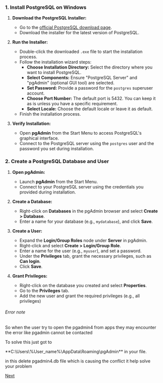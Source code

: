 ### **1. Install PostgreSQL on Windows**

1. **Download the PostgreSQL Installer:**
    
    - Go to the [official PostgreSQL download page](https://www.postgresql.org/download/windows/).
    - Download the installer for the latest version of PostgreSQL.
2. **Run the Installer:**
    
    - Double-click the downloaded `.exe` file to start the installation process.
    - Follow the installation wizard steps:
        - **Choose Installation Directory:** Select the directory where you want to install PostgreSQL.
        - **Select Components:** Ensure "PostgreSQL Server" and "pgAdmin" (optional GUI tool) are selected.
        - **Set Password:** Provide a password for the `postgres` superuser account.
        - **Choose Port Number:** The default port is 5432. You can keep it as is unless you have a specific requirement.
        - **Select Locale:** Choose the default locale or leave it as default.
    - Finish the installation process.
3. **Verify Installation:**
    
    - Open **pgAdmin** from the Start Menu to access PostgreSQL's graphical interface.
    - Connect to the PostgreSQL server using the `postgres` user and the password you set during installation.

### **2. Create a PostgreSQL Database and User**

1. **Open pgAdmin:**
    
    - Launch **pgAdmin** from the Start Menu.
    - Connect to your PostgreSQL server using the credentials you provided during installation.
2. **Create a Database:**
    
    - Right-click on **Databases** in the pgAdmin browser and select **Create > Database**.
    - Enter a name for your database (e.g., `mydatabase`), and click **Save**.
3. **Create a User:**
    
    - Expand the **Login/Group Roles** node under **Server** in pgAdmin.
    - Right-click and select **Create > Login/Group Role**.
    - Enter a name for the user (e.g., `myuser`), and set a password.
    - Under the **Privileges** tab, grant the necessary privileges, such as **Can login**.
    - Click **Save**.
4. **Grant Privileges:**
    
    - Right-click on the database you created and select **Properties**.
    - Go to the **Privileges** tab.
    - Add the new user and grant the required privileges (e.g., all privileges)





<h6>Error note</h6>
<p>So when the user try to open the pgadmin4 from apps they may encounter the error like 
pgadmin cannot be contacted </p>
<p>To solve this just got to</p>
**C:\Users\%User_name%\AppData\Roaming\pgAdmin**  in your file.
<p>in this delete <h7>pgadmin4.db</h7> file which is causing the conflict it help solve your problem</p>

[Next](obsidian://open?vault=NIYOSURAHAME&file=DBMS%2FHow%20to%20install%20PostgreSQL%2FHow%20to%20link%20the%20postgresql%20with%20Django)
